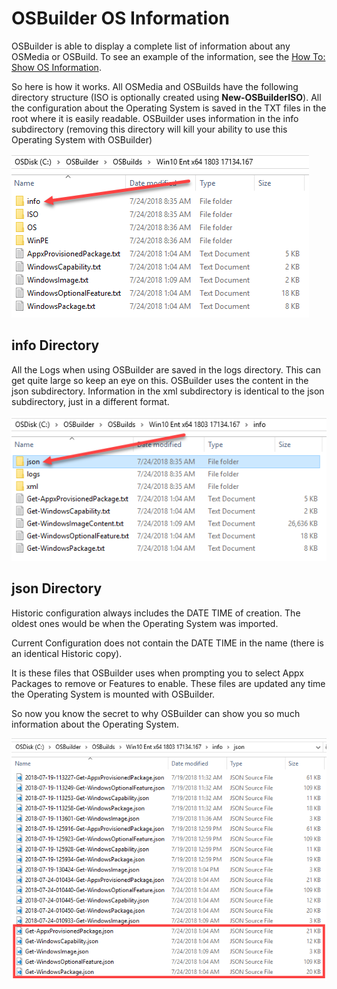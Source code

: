 # OSBuilder OS Information

OSBuilder is able to display a complete list of information about any OSMedia or OSBuild. To see an example of the information, see the [How To: Show OS Information](../docs/functions/osbuilder/show-osbinfo.md).

So here is how it works. All OSMedia and OSBuilds have the following directory structure \(ISO is optionally created using **New-OSBuilderISO**\). All the configuration about the Operating System is saved in the TXT files in the root where it is easily readable. OSBuilder uses information in the info subdirectory \(removing this directory will kill your ability to use this Operating System with OSBuilder\)

![](../../.gitbook/assets/2018-07-24_9-52-58.png)

## info Directory

All the Logs when using OSBuilder are saved in the logs directory. This can get quite large so keep an eye on this. OSBuilder uses the content in the json subdirectory. Information in the xml subdirectory is identical to the json subdirectory, just in a different format.

![](../../.gitbook/assets/2018-07-24_9-56-21.png)

## json Directory

Historic configuration always includes the DATE TIME of creation. The oldest ones would be when the Operating System was imported.

Current Configuration does not contain the DATE TIME in the name \(there is an identical Historic copy\).

It is these files that OSBuilder uses when prompting you to select Appx Packages to remove or Features to enable. These files are updated any time the Operating System is mounted with OSBuilder.

So now you know the secret to why OSBuilder can show you so much information about the Operating System.

![](../../.gitbook/assets/2018-07-24_9-59-21.png)

